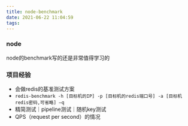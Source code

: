 ```yaml
---
title: node-benchmark
date: 2021-06-22 11:04:59
tags:
---
```


### node
node的benchmark写的还是非常值得学习的


### 项目经验
- 会做redis的基准测试方案
- ```redis-benchmark -h [目标机的IP] -p [目标机的redis端口号] -a [目标机redis密码,可省略] –q```
- 精简测试｜pipeline测试｜随机key测试
- QPS（request per second）的情况


